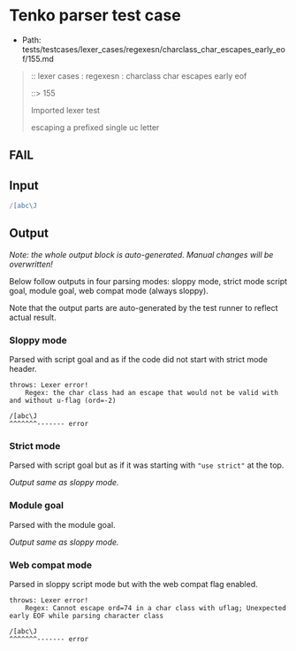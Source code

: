 # Tenko parser test case

- Path: tests/testcases/lexer_cases/regexesn/charclass_char_escapes_early_eof/155.md

> :: lexer cases : regexesn : charclass char escapes early eof
>
> ::> 155
>
> Imported lexer test
>
> escaping a prefixed single uc letter

## FAIL

## Input

`````js
/[abc\J
`````

## Output

_Note: the whole output block is auto-generated. Manual changes will be overwritten!_

Below follow outputs in four parsing modes: sloppy mode, strict mode script goal, module goal, web compat mode (always sloppy).

Note that the output parts are auto-generated by the test runner to reflect actual result.

### Sloppy mode

Parsed with script goal and as if the code did not start with strict mode header.

`````
throws: Lexer error!
    Regex: the char class had an escape that would not be valid with and without u-flag (ord=-2)

/[abc\J
^^^^^^^------- error
`````

### Strict mode

Parsed with script goal but as if it was starting with `"use strict"` at the top.

_Output same as sloppy mode._

### Module goal

Parsed with the module goal.

_Output same as sloppy mode._

### Web compat mode

Parsed in sloppy script mode but with the web compat flag enabled.

`````
throws: Lexer error!
    Regex: Cannot escape ord=74 in a char class with uflag; Unexpected early EOF while parsing character class

/[abc\J
^^^^^^^------- error
`````


